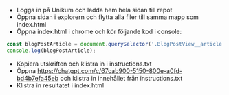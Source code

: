 * Logga in på Unikum och ladda hem hela sidan till repot
* Öppna sidan i explorern och flytta alla filer till samma mapp som index.html
* Öppna index.html i chrome och kör följande kod i console:

```javascript
const blogPostArticle = document.querySelector('.BlogPostView__article');
console.log(blogPostArticle);
```

* Kopiera utskriften och klistra in i instructions.txt
* Öppna https://chatgpt.com/c/67cab900-5150-800e-a0fd-bd4b7efa45eb och klistra in innehållet från instructions.txt
* Klistra in resultatet i index.html